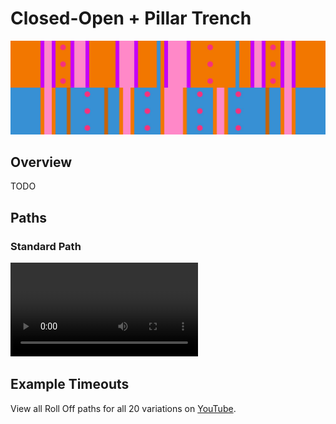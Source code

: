 # Closed-Open + Pillar Trench

![Closed-Open + Pillar Trench](../images/variations/closed-open-pillar-trench.jpg)

## Overview

TODO

## Paths

### Standard Path

<video controls>
  <source src="../../images/variations/closed-open-pillar-trench-standard-path.mp4" type="video/mp4">
</video>

## Example Timeouts

View all Roll Off paths for all 20 variations on [YouTube](https://www.youtube.com/playlist?list=PLG_QNSp9ZgJLWYSNl4vY26VJCZeOQHO1F).
